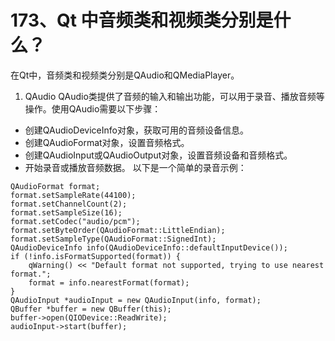 # 173、Qt 中音频类和视频类分别是什么？

在Qt中，音频类和视频类分别是QAudio和QMediaPlayer。

1. QAudio QAudio类提供了音频的输入和输出功能，可以用于录音、播放音频等操作。使用QAudio需要以下步骤：

- 创建QAudioDeviceInfo对象，获取可用的音频设备信息。
- 创建QAudioFormat对象，设置音频格式。
- 创建QAudioInput或QAudioOutput对象，设置音频设备和音频格式。
- 开始录音或播放音频数据。 以下是一个简单的录音示例：

```
QAudioFormat format;
format.setSampleRate(44100);
format.setChannelCount(2);
format.setSampleSize(16);
format.setCodec("audio/pcm");
format.setByteOrder(QAudioFormat::LittleEndian);
format.setSampleType(QAudioFormat::SignedInt);
QAudioDeviceInfo info(QAudioDeviceInfo::defaultInputDevice());
if (!info.isFormatSupported(format)) {
    qWarning() << "Default format not supported, trying to use nearest format.";
    format = info.nearestFormat(format);
}
QAudioInput *audioInput = new QAudioInput(info, format);
QBuffer *buffer = new QBuffer(this);
buffer->open(QIODevice::ReadWrite);
audioInput->start(buffer);


```
